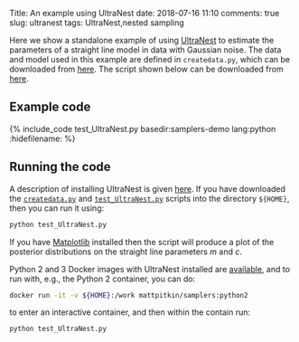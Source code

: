 Title: An example using UltraNest
date: 2018-07-16 11:10
comments: true
slug: ultranest
tags: UltraNest,nested sampling

<!-- PELICAN_BEGIN_SUMMARY -->
Here we show a standalone example of using [UltraNest](https://johannesbuchner.github.io/UltraNest/ultranest/) to
estimate the parameters of a straight line model in data with Gaussian noise. The
data and model used in this example are defined in `createdata.py`, which can be downloaded
from [here](http://mattpitkin.github.io/samplers-demo/downloads/code/createdata.py). The
script shown below can be downloaded from [here](http://mattpitkin.github.io/samplers-demo/downloads/code/test_UltraNest.py).
<!-- PELICAN_END_SUMMARY -->

## Example code

{% include_code test_UltraNest.py basedir:samplers-demo lang:python :hidefilename: %}

## Running the code

A description of installing UltraNest is given [here](http://mattpitkin.github.io/samplers-demo/pages/samplers-samplers-everywhere/#UltraNest). If you have downloaded the [`createdata.py`](http://mattpitkin.github.io/samplers-demo/downloads/code/createdata.py) and [`test_UltraNest.py`](http://mattpitkin.github.io/samplers-demo/downloads/code/test_UltraNest.py) scripts into the directory `${HOME}`, then you can run it using:

```bash
python test_UltraNest.py
```

If you have [Matplotlib](https://matplotlib.org/) installed then the script will produce a plot of the posterior distributions
on the straight line parameters $m$ and $c$.

Python 2 and 3 Docker images with UltraNest installed are [available](https://hub.docker.com/r/mattpitkin/samplers/tags/), and to run with, e.g., the Python 2 container, you can do:

```bash
docker run -it -v ${HOME}:/work mattpitkin/samplers:python2
```

to enter an interactive container, and then within the contain run:

```bash
python test_UltraNest.py
```


